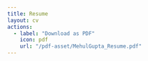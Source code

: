 ```yaml
---
title: Resume
layout: cv
actions:
  - label: "Download as PDF"
    icon: pdf
    url: "/pdf-asset/MehulGupta_Resume.pdf"
---
```

